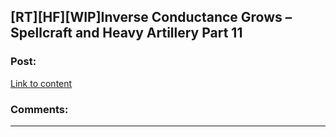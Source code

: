 ## [RT][HF][WIP]Inverse Conductance Grows – Spellcraft and Heavy Artillery Part 11

### Post:

[Link to content](http://dreamtime.logic11.com/index.php/2016/07/15/inverse-conductance-grows-spellcraft-and-heavy-artillery-part-11/)

### Comments:

---

